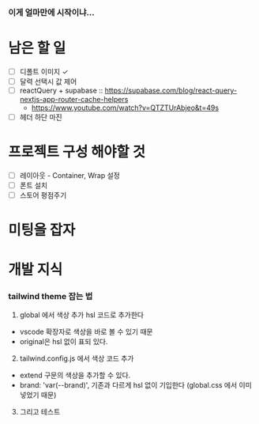 ### 이게 얼마만에 시작이냐...

# 남은 할 일

- [ ] 디폴트 이미지 &check;
- [ ] 달력 선택시 값 제어
- [ ] reactQuery + supabase :: https://supabase.com/blog/react-query-nextjs-app-router-cache-helpers
  - https://www.youtube.com/watch?v=QTZTUrAbjeo&t=49s
- [ ] 헤더 하단 마진

# 프로젝트 구성 해야할 것

- [ ] 레이아웃 - Container, Wrap 설정
- [ ] 폰트 설치
- [ ] 스토어 평점주기

# 미팅을 잡자

# 개발 지식

### tailwind theme 잡는 법

1. global 에서 색상 추가 hsl 코드로 추가한다

- vscode 확장자로 색상을 바로 볼 수 있기 때문
- original은 hsl 없이 표되 있다.

2. tailwind.config.js 에서 색상 코드 추가

- extend 구문의 색상을 추가할 수 있다.
- brand: 'var(--brand)', 기존과 다르게 hsl 없이 기입한다 (global.css 에서 이미 넣었기 때문)

3. 그리고 테스트

